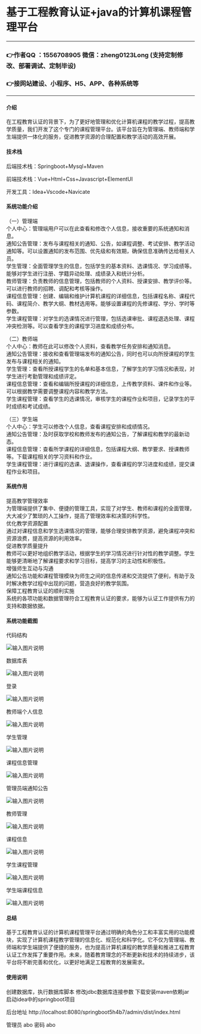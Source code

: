 # 基于工程教育认证+java的计算机课程管理平台

---
### 👉作者QQ ：1556708905 微信：zheng0123Long (支持定制修改、部署调试、定制毕设)

### 👉接网站建设、小程序、H5、APP、各种系统等

---

#### 介绍

在工程教育认证的背景下，为了更好地管理和优化计算机课程的教学过程，提高教学质量，我们开发了这个专门的课程管理平台。该平台旨在为管理端、教师端和学生端提供一体化的服务，促进教学资源的合理配置和教学活动的高效开展。

#### 技术栈

后端技术栈：Springboot+Mysql+Maven

前端技术栈：Vue+Html+Css+Javascript+ElementUI

开发工具：Idea+Vscode+Navicate

#### 系统功能介绍

（一）管理端   
个人中心：管理端用户可以在此查看和修改个人信息，接收重要的系统通知和消息。  
通知公告管理：发布与课程相关的通知、公告，如课程调整、考试安排、教学活动通知等。可以设置通知的发布范围、优先级和有效期，确保信息准确传达给相关人员。  
学生管理：全面管理学生的信息，包括学生的基本资料、选课情况、学习成绩等。能够对学生进行注册、学籍异动处理、成绩录入和统计分析。  
教师管理：负责教师的信息管理，包括教师的个人资料、授课安排、教学评价等。可以进行教师的招聘、调配和考核等操作。  
课程信息管理：创建、编辑和维护计算机课程的详细信息，包括课程名称、课程代码、课程简介、教学大纲、教材选用等。能够设置课程的先修课程、学分、学时等参数。  
学生课程管理：对学生的选课情况进行管理，包括选课审批、课程退选处理、课程冲突检测等。可以查看学生的课程学习进度和成绩分布。  

（二）教师端  
个人中心：教师在此可以修改个人资料，查看教学任务安排和通知消息。  
通知公告管理：接收和查看管理端发布的通知公告，同时也可以向所授课程的学生发布与课程相关的通知。  
学生管理：查看所授课程学生的名单和基本信息，了解学生的学习情况和表现，对学生进行考勤管理和成绩评定。  
课程信息管理：查看和编辑所授课程的详细信息，上传教学资料、课件和作业等。可以根据教学需要调整课程内容和教学方法。  
学生课程管理：查看学生的选课情况，审核学生的课程作业和项目，记录学生的平时成绩和考试成绩。 
 
（三）学生端  
个人中心：学生可以修改个人信息，查看课程安排和成绩情况。  
通知公告管理：及时获取学校和教师发布的通知公告，了解课程和教学的最新动态。  
课程信息管理：查看所学课程的详细信息，包括课程大纲、教学要求、授课教师等。下载课程相关的学习资料和作业。  
学生课程管理：进行课程的选课、退课操作，查看课程的学习进度和成绩，提交课程作业和项目。  
#### 系统作用

提高教学管理效率  
为管理端提供了集中、便捷的管理工具，实现了对学生、教师和课程的全面管理，大大减少了繁琐的人工操作，提高了管理效率和决策的科学性。  
优化教学资源配置  
通过对课程信息和学生选课情况的管理，能够合理安排教学资源，避免课程冲突和资源浪费，提高资源的利用效率。  
促进教学质量提升  
教师可以更好地组织教学活动，根据学生的学习情况进行针对性的教学调整。学生能够更清晰地了解课程要求和学习目标，提高学习的主动性和积极性。  
增强师生互动与沟通  
通知公告功能和课程管理模块为师生之间的信息传递和交流提供了便利，有助于及时解决教学过程中出现的问题，营造良好的教学氛围。  
保障工程教育认证的顺利实施  
系统的各项功能和数据管理符合工程教育认证的要求，能够为认证工作提供有力的支持和数据依据。  

#### 系统功能截图

代码结构

![输入图片说明](images/4e8b69a195f32436127adafd3e5717b.png)

数据库表

![输入图片说明](images/fd659930c4c7f9c19fa0efc06b3d7ad.png)

登录

![输入图片说明](images/7438b7ff3f171aec9c0dab321a5f3aa.png)

教师端个人信息

![输入图片说明](images/782d182de7360884d4af9744b19ae17.png)

学生管理

![输入图片说明](images/1b732c72f38c34fc80335f08d2547e6.png)

课程信息管理

![输入图片说明](images/c3f08a57878742782255d453bade95d.png)

管理员端通知公告

![输入图片说明](images/e9d2c42ebe204fdab03bf4c1bd59004.png)

教师管理

![输入图片说明](images/66be7a262946e6f8386b07933b1b003.png)

课程信息

![输入图片说明](images/3d6d40765376be1fe7a4ce734beb228.png)

学生课程管理

![输入图片说明](images/641a3edbb3d681356bca6bd79933208.png)

学生端课程信息

![输入图片说明](images/220a289137ad322a616c92c6402b0a4.png)

#### 总结

基于工程教育认证的计算机课程管理平台通过明确的角色分工和丰富实用的功能模块，实现了计算机课程教学管理的信息化、规范化和科学化。它不仅为管理端、教师端和学生端提供了便捷的服务，也为提高计算机课程的教学质量和推进工程教育认证工作发挥了重要作用。未来，随着教育理念的不断更新和技术的持续进步，该平台将不断完善和优化，以更好地满足工程教育的发展需求。

#### 使用说明

创建数据库，执行数据库脚本 修改jdbc数据库连接参数 下载安装maven依赖jar 启动idea中的springboot项目

后台地址
http://localhost:8080/springboot5h4b7/admin/dist/index.html

管理员  abo 密码 abo
